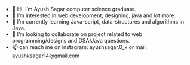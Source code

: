 - 👋 Hi, I’m Ayush Sagar computer science graduate.
- 👀 I’m interested in web development, designing, java and lot more.
- 🌱 I’m currently learning Java-script, data-structures and algorithms in Java.
- 💞️ I’m looking to collaborate on project related to web programming/designs and DSA/Java questions.
- 📫 can reach me on instagram: ayushsagar.0_x or mail: ayushksagar14@gmail.com

<!---
itsmeAYUSH/itsmeAYUSH is a ✨ special ✨ repository because its `README.md` (this file) appears on your GitHub profile.
You can click the Preview link to take a look at your changes.
--->

